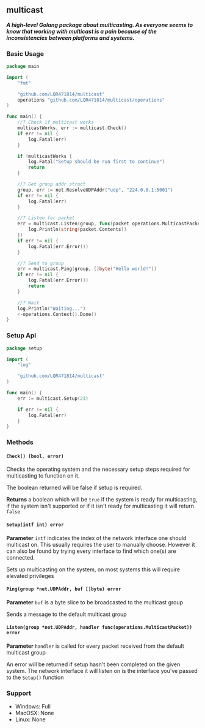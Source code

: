## multicast

***A high-level Golang package about multicasting. As everyone seems to know that working with multicast is a pain because of the inconsistencies between platforms and systems.***

### Basic Usage

```go
package main

import (
    "fmt"

    "github.com/LQR471814/multicast"
    operations "github.com/LQR471814/multicast/operations"
)

func main() {
    //? Check if multicast works
    multicastWorks, err := multicast.Check()
    if err != nil {
        log.Fatal(err)
    }

    if !multicastWorks {
        log.Fatal("Setup should be run first to continue")
        return
    }

    //? Get group addr struct
    group, err := net.ResolveUDPAddr("udp", "224.0.0.1:5001")
    if err != nil {
        log.Fatal(err)
    }

    //? Listen for packet
    err = multicast.Listen(group, func(packet operations.MulticastPacket) {
        log.Println(string(packet.Contents))
    })
    if err != nil {
        log.Fatal(err.Error())
    }

    //? Send to group
    err = multicast.Ping(group, []byte("Hello world!"))
    if err != nil {
        log.Fatal(err.Error())
        return
    }

    //? Wait
    log.Println("Waiting...")
    <-operations.Context().Done()
}
```

### Setup Api

```go
package setup

import (
    "log"

    "github.com/LQR471814/multicast"
)

func main() {
    err := multicast.Setup(23)

    if err != nil {
        log.Fatal(err)
    }
}
```

### Methods

#### `Check() (bool, error)`

Checks the operating system and the necessary setup steps required for multicasting to function on it.

The boolean returned will be false if setup is required.

**Returns**
a boolean which will be `true` if the system is ready for multicasting, if the system isn't supported or if it isn't ready for multicasting it will return `false`

#### `Setup(intf int) error`

**Parameter**
`intf` indicates the index of the network interface one should multicast on. This usually requires the user to manually choose.
However it can also be found by trying every interface to find which one(s) are connected.

Sets up multicasting on the system, on most systems this will require elevated privileges

#### `Ping(group *net.UDPAddr, buf []byte) error`

**Parameter**
`buf` is a byte slice to be broadcasted to the multicast group

Sends a message to the default multicast group

#### `Listen(group *net.UDPAddr, handler func(operations.MulticastPacket)) error`

**Parameter**
`handler` is called for every packet received from the default multicast group

An error will be returned if setup hasn't been completed on the given system.
The network interface it will listen on is the interface you've passed to the `Setup()` function

### Support

- Windows: Full
- MacOSX: None
- Linux: None
